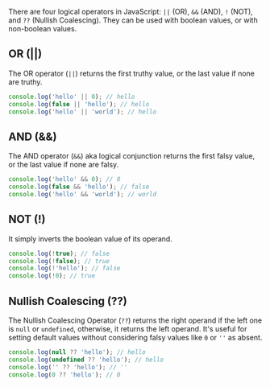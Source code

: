 There are four logical operators in JavaScript: `||` (OR), `&&` (AND), `!` (NOT), and `??` (Nullish Coalescing). They can be used with boolean values, or with non-boolean values.

## OR (||)

The OR operator (`||`) returns the first truthy value, or the last value if none are truthy.

```js
console.log('hello' || 0); // hello
console.log(false || 'hello'); // hello
console.log('hello' || 'world'); // hello
```

## AND (&&)

The AND operator (`&&`) aka logical conjunction returns the first falsy value, or the last value if none are falsy.

```js
console.log('hello' && 0); // 0
console.log(false && 'hello'); // false
console.log('hello' && 'world'); // world
```

## NOT (!)

It simply inverts the boolean value of its operand.

```js
console.log(!true); // false
console.log(!false); // true
console.log(!'hello'); // false
console.log(!0); // true
```

## Nullish Coalescing (??)

The Nullish Coalescing Operator (`??`) returns the right operand if the left one is `null` or `undefined`, otherwise, it returns the left operand. It's useful for setting default values without considering falsy values like `0` or `''` as absent.

```js
console.log(null ?? 'hello'); // hello
console.log(undefined ?? 'hello'); // hello
console.log('' ?? 'hello'); // ''
console.log(0 ?? 'hello'); // 0
```
